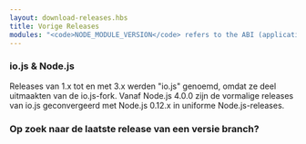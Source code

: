 ```yaml
---
layout: download-releases.hbs
title: Vorige Releases
modules: "<code>NODE_MODULE_VERSION</code> refers to the ABI (application binary interface) version number of Node.js, used to determine which versions of Node.js compiled C++ add-on binaries can be loaded in to without needing to be re-compiled. It used to be stored as hex value in earlier versions, but is now represented as an integer."
---
```


### io.js & Node.js
Releases van 1.x tot en met 3.x werden "io.js" genoemd, omdat ze deel uitmaakten van de io.js-fork.
Vanaf Node.js 4.0.0 zijn de vormalige releases van io.js geconvergeerd met Node.js 0.12.x in uniforme Node.js-releases.

### Op zoek naar de laatste release van een versie branch?
